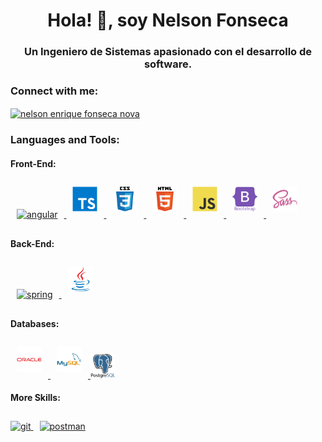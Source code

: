 <h1 align="center">Hola! 👋, soy Nelson Fonseca</h1>
<h3 align="center">Un Ingeniero de Sistemas apasionado con el desarrollo de software.</h3>

<h3 align="left">Connect with me:</h3>
<p align="left">
<a href="https://linkedin.com/in/nelson-enrique-fonseca-nova-2a13b9186" target="blank"><img align="center" src="https://raw.githubusercontent.com/rahuldkjain/github-profile-readme-generator/master/src/images/icons/Social/linked-in-alt.svg" alt="nelson enrique fonseca nova" height="30" width="40" /></a>
</p>

<h3 align="left">Languages and Tools:</h3>
<h4>Front-End:</h4>
<a href="https://angular.io" target="_blank" rel="noreferrer"> <img style="margin:10px" src="https://angular.io/assets/images/logos/angular/angular.svg" alt="angular" width="40" height="40"/> </a><a href="https://www.typescriptlang.org/" target="_blank" rel="noreferrer"> <img style="margin:10px" src="https://raw.githubusercontent.com/devicons/devicon/master/icons/typescript/typescript-original.svg" alt="typescript" width="40" height="40"/> </a>  <a href="https://www.w3schools.com/css/" target="_blank" rel="noreferrer"> <img style="margin:10px" src="https://raw.githubusercontent.com/devicons/devicon/master/icons/css3/css3-original-wordmark.svg" alt="css3" width="40" height="40"/> </a><a href="https://www.w3.org/html/" target="_blank" rel="noreferrer"> <img style="margin:10px" src="https://raw.githubusercontent.com/devicons/devicon/master/icons/html5/html5-original-wordmark.svg" alt="html5" width="40" height="40"/> </a></a> <a href="https://developer.mozilla.org/en-US/docs/Web/JavaScript" target="_blank" rel="noreferrer"> <img style="margin:10px" src="https://raw.githubusercontent.com/devicons/devicon/master/icons/javascript/javascript-original.svg" alt="javascript" width="40" height="40"/><a href="https://getbootstrap.com" target="_blank" rel="noreferrer"> <img style="margin:10px" src="https://raw.githubusercontent.com/devicons/devicon/master/icons/bootstrap/bootstrap-plain-wordmark.svg" alt="bootstrap" width="40" height="40"/> </a><a href="https://sass-lang.com" target="_blank" rel="noreferrer"> <img style="margin:10px" src="https://raw.githubusercontent.com/devicons/devicon/master/icons/sass/sass-original.svg" alt="sass" width="40" height="40"/> </a> </a>
<h4>Back-End:</h4>
<a href="https://spring.io/" target="_blank" rel="noreferrer"> <img style="margin:10px" src="https://www.vectorlogo.zone/logos/springio/springio-icon.svg" alt="spring" width="40" height="40"/> </a><a href="https://www.java.com" target="_blank" rel="noreferrer"> <img style="margin:10px" src="https://raw.githubusercontent.com/devicons/devicon/master/icons/java/java-original.svg" alt="java" width="40" height="40"/></a>
<h4>Databases:</h4>
<a href="https://www.oracle.com/" target="_blank" rel="noreferrer"> <img style="margin:10px" src="https://raw.githubusercontent.com/devicons/devicon/master/icons/oracle/oracle-original.svg" alt="oracle" width="40" height="40"/> </a><a href="https://www.mysql.com/" target="_blank" rel="noreferrer"> <img style="margin:10px" src="https://raw.githubusercontent.com/devicons/devicon/master/icons/mysql/mysql-original-wordmark.svg" alt="mysql" width="40" height="40"/> </a>  <a href="https://www.postgresql.org" target="_blank" rel="noreferrer"> <img src="https://raw.githubusercontent.com/devicons/devicon/master/icons/postgresql/postgresql-original-wordmark.svg" alt="postgresql" width="40" height="40"/> </a>
<h4>More Skills:</h4>
<a href="https://git-scm.com/" target="_blank" rel="noreferrer"> <img src="https://www.vectorlogo.zone/logos/git-scm/git-scm-icon.svg" alt="git" width="40" height="40"/> </a>     <a href="https://postman.com" target="_blank" rel="noreferrer"> <img style="margin:10px" src="https://www.vectorlogo.zone/logos/getpostman/getpostman-icon.svg" alt="postman" width="40" height="40"/> </a>  
